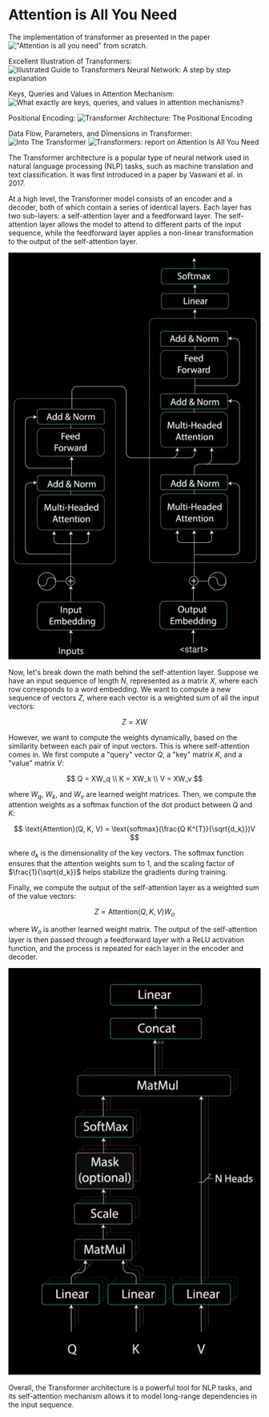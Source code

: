 # Attention is All You Need

The implementation of transformer as presented in the paper !["Attention is all you need"](https://arxiv.org/abs/1706.03762) from scratch.

Excellent Illustration of Transformers: ![Illustrated Guide to Transformers Neural Network: A step by step explanation](https://www.youtube.com/watch?v=4Bdc55j80l8)

Keys, Queries and Values in Attention Mechanism: ![What exactly are keys, queries, and values in attention mechanisms?](https://stats.stackexchange.com/questions/421935/what-exactly-are-keys-queries-and-values-in-attention-mechanisms#424127)

Positional Encoding: ![Transformer Architecture: The Positional Encoding](https://kazemnejad.com/blog/transformer_architecture_positional_encoding/)

Data Flow, Parameters, and Dimensions in Transformer: ![Into The Transformer](https://towardsdatascience.com/into-the-transformer-5ad892e0cee) ![Transformers: report on Attention Is All You Need](https://www.kaggle.com/code/samuelnordmann/transformers-report-on-attention-is-all-you-need/notebook)



The Transformer architecture is a popular type of neural network used in natural language processing (NLP) tasks, such as machine translation and text classification. It was first introduced in a paper by Vaswani et al. in 2017.

At a high level, the Transformer model consists of an encoder and a decoder, both of which contain a series of identical layers. Each layer has two sub-layers: a self-attention layer and a feedforward layer. The self-attention layer allows the model to attend to different parts of the input sequence, while the feedforward layer applies a non-linear transformation to the output of the self-attention layer.

![Architecture](assets/architecture.png)

Now, let's break down the math behind the self-attention layer. Suppose we have an input sequence of length $N$, represented as a matrix $X$, where each row corresponds to a word embedding. We want to compute a new sequence of vectors $Z$, where each vector is a weighted sum of all the input vectors:

$$
Z = XW
$$

However, we want to compute the weights dynamically, based on the similarity between each pair of input vectors. This is where self-attention comes in. We first compute a "query" vector $Q$, a "key" matrix $K$, and a "value" matrix $V$:

$$
Q = XW_q \\
K = XW_k \\
V = XW_v
$$

where $W_q$, $W_k$, and $W_v$ are learned weight matrices. Then, we compute the attention weights as a softmax function of the dot product between $Q$ and $K$:

$$
\text{Attention}(Q, K, V) = \text{softmax}(\frac{Q K^{T}}{\sqrt{d_k}})V
$$

where $d_k$ is the dimensionality of the key vectors. The softmax function ensures that the attention weights sum to $1$, and the scaling factor of $\frac{1}{\sqrt{d_k}}$ helps stabilize the gradients during training.

Finally, we compute the output of the self-attention layer as a weighted sum of the value vectors:

$$
Z = \text{Attention}(Q, K, V) W_o
$$

where $W_o$ is another learned weight matrix. The output of the self-attention layer is then passed through a feedforward layer with a ReLU activation function, and the process is repeated for each layer in the encoder and decoder.

![Multi-Head Attention](assets/mha.png)

Overall, the Transformer architecture is a powerful tool for NLP tasks, and its self-attention mechanism allows it to model long-range dependencies in the input sequence.

